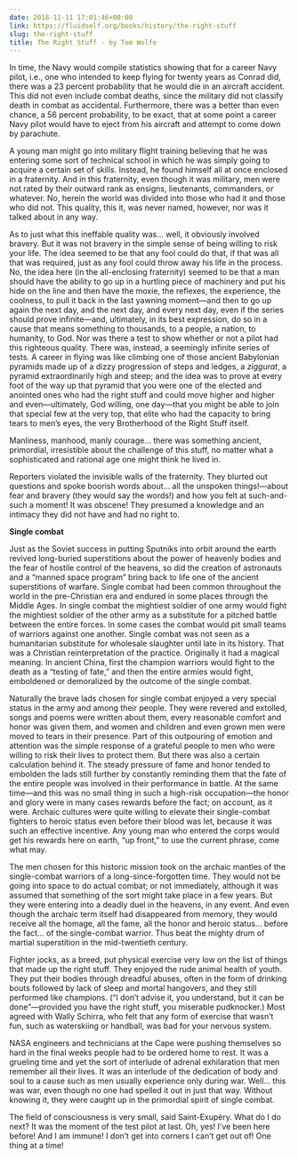 ```yaml
---
date: 2018-11-11 17:01:46+00:00
link: https://fluidself.org/books/history/the-right-stuff
slug: the-right-stuff
title: The Right Stuff - by Tom Wolfe
---
```


In time, the Navy would compile statistics showing that for a career Navy pilot, i.e., one who intended to keep flying for twenty years as Conrad did, there was a 23 percent probability that he would die in an aircraft accident. This did not even include combat deaths, since the military did not classify death in combat as accidental. Furthermore, there was a better than even chance, a 56 percent probability, to be exact, that at some point a career Navy pilot would have to eject from his aircraft and attempt to come down by parachute.

A young man might go into military flight training believing that he was entering some sort of technical school in which he was simply going to acquire a certain set of skills. Instead, he found himself all at once enclosed in a fraternity. And in this fraternity, even though it was military, men were not rated by their outward rank as ensigns, lieutenants, commanders, or whatever. No, herein the world was divided into those who had it and those who did not. This quality, this it, was never named, however, nor was it talked about in any way.

As to just what this ineffable quality was... well, it obviously involved bravery. But it was not bravery in the simple sense of being willing to risk your life. The idea seemed to be that any fool could do that, if that was all that was required, just as any fool could throw away his life in the process. No, the idea here (in the all-enclosing fraternity) seemed to be that a man should have the ability to go up in a hurtling piece of machinery and put his hide on the line and then have the moxie, the reflexes, the experience, the coolness, to pull it back in the last yawning moment—and then to go up again the next day, and the next day, and every next day, even if the series should prove infinite—and, ultimately, in its best expression, do so in a cause that means something to thousands, to a people, a nation, to humanity, to God. Nor was there a test to show whether or not a pilot had this righteous quality. There was, instead, a seemingly infinite series of tests. A career in flying was like climbing one of those ancient Babylonian pyramids made up of a dizzy progression of steps and ledges, a _ziggurat_, a pyramid extraordinarily high and steep; and the idea was to prove at every foot of the way up that pyramid that you were one of the elected and anointed ones who had the right stuff and could move higher and higher and even—ultimately, God willing, one day—that you might be able to join that special few at the very top, that elite who had the capacity to bring tears to men’s eyes, the very Brotherhood of the Right Stuff itself.

Manliness, manhood, manly courage... there was something ancient, primordial, irresistible about the challenge of this stuff, no matter what a sophisticated and rational age one might think he lived in.

Reporters violated the invisible walls of the fraternity. They blurted out questions and spoke boorish words about... all the unspoken things!—about fear and bravery (they would say the words!) and how you felt at such-and-such a moment! It was obscene! They presumed a knowledge and an intimacy they did not have and had no right to.

**Single combat**

Just as the Soviet success in putting Sputniks into orbit around the earth revived long-buried superstitions about the power of heavenly bodies and the fear of hostile control of the heavens, so did the creation of astronauts and a “manned space program” bring back to life one of the ancient superstitions of warfare. Single combat had been common throughout the world in the pre-Christian era and endured in some places through the Middle Ages. In single combat the mightiest soldier of one army would fight the mightiest soldier of the other army as a substitute for a pitched battle between the entire forces. In some cases the combat would pit small teams of warriors against one another. Single combat was not seen as a humanitarian substitute for wholesale slaughter until late in its history. That was a Christian reinterpretation of the practice. Originally it had a magical meaning. In ancient China, first the champion warriors would fight to the death as a “testing of fate,” and then the entire armies would fight, emboldened or demoralized by the outcome of the single combat.

Naturally the brave lads chosen for single combat enjoyed a very special status in the army and among their people. They were revered and extolled, songs and poems were written about them, every reasonable comfort and honor was given them, and women and children and even grown men were moved to tears in their presence. Part of this outpouring of emotion and attention was the simple response of a grateful people to men who were willing to risk their lives to protect them. But there was also a certain calculation behind it. The steady pressure of fame and honor tended to embolden the lads still further by constantly reminding them that the fate of the entire people was involved in their performance in battle. At the same time—and this was no small thing in such a high-risk occupation—the honor and glory were in many cases rewards before the fact; on account, as it were. Archaic cultures were quite willing to elevate their single-combat fighters to heroic status even before their blood was let, because it was such an effective incentive. Any young man who entered the corps would get his rewards here on earth, “up front,” to use the current phrase, come what may.

The men chosen for this historic mission took on the archaic mantles of the single-combat warriors of a long-since-forgotten time. They would not be going into space to do actual combat; or not immediately, although it was assumed that something of the sort might take place in a few years. But they were entering into a deadly duel in the heavens, in any event. And even though the archaic term itself had disappeared from memory, they would receive all the homage, all the fame, all the honor and heroic status... before the fact... of the single-combat warrior. Thus beat the mighty drum of martial superstition in the mid-twentieth century.

Fighter jocks, as a breed, put physical exercise very low on the list of things that made up the right stuff. They enjoyed the rude animal health of youth. They put their bodies through dreadful abuses, often in the form of drinking bouts followed by lack of sleep and mortal hangovers, and they still performed like champions. (“I don’t advise it, you understand, but it can be done”—provided you have the right stuff, you miserable pudknocker.) Most agreed with Wally Schirra, who felt that any form of exercise that wasn’t fun, such as waterskiing or handball, was bad for your nervous system.

NASA engineers and technicians at the Cape were pushing themselves so hard in the final weeks people had to be ordered home to rest. It was a grueling time and yet the sort of interlude of adrenal exhilaration that men remember all their lives. It was an interlude of the dedication of body and soul to a cause such as men usually experience only during war. Well... this was war, even though no one had spelled it out in just that way. Without knowing it, they were caught up in the primordial spirit of single combat.

The field of consciousness is very small, said Saint-Exupéry. What do I do next? It was the moment of the test pilot at last. Oh, yes! I’ve been here before! And I am immune! I don’t get into corners I can’t get out of! One thing at a time!
